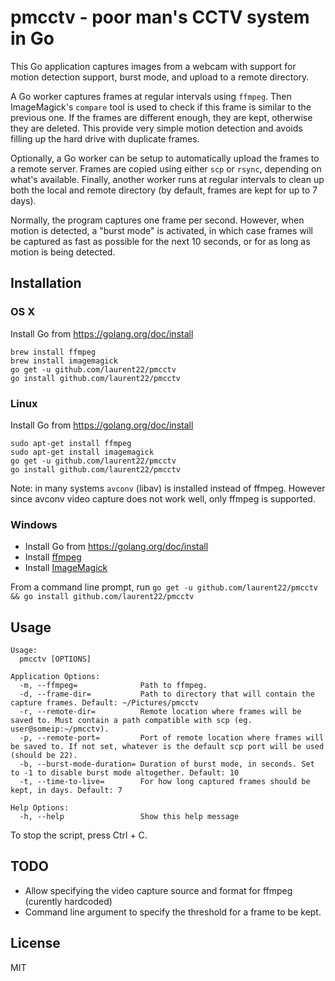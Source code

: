 # pmcctv - poor man's CCTV system in Go

This Go application captures images from a webcam with support for motion detection support, burst mode, and upload to a remote directory.

A Go worker captures frames at regular intervals using `ffmpeg`. Then ImageMagick's `compare` tool is used to check if this frame is similar to the previous one. If the frames are different enough, they are kept, otherwise they are deleted. This provide very simple motion detection and avoids filling up the hard drive with duplicate frames.

Optionally, a Go worker can be setup to automatically upload the frames to a remote server. Frames are copied using either `scp` or `rsync`, depending on what's available. Finally, another worker runs at regular intervals to clean up both the local and remote directory (by default, frames are kept for up to 7 days).

Normally, the program captures one frame per second. However, when motion is detected, a "burst mode" is activated, in which case frames will be captured as fast as possible for the next 10 seconds, or for as long as motion is being detected.

## Installation

### OS X

Install Go from https://golang.org/doc/install

    brew install ffmpeg
    brew install imagemagick
    go get -u github.com/laurent22/pmcctv
    go install github.com/laurent22/pmcctv

### Linux

Install Go from https://golang.org/doc/install

    sudo apt-get install ffmpeg
    sudo apt-get install imagemagick
    go get -u github.com/laurent22/pmcctv
    go install github.com/laurent22/pmcctv

Note: in many systems `avconv` (libav) is installed instead of ffmpeg. However since avconv video capture does not work well, only ffmpeg is supported.
 
### Windows

* Install Go from https://golang.org/doc/install
* Install [ffmpeg](http://ffmpeg.zeranoe.com/builds/)
* Install [ImageMagick](http://www.imagemagick.org/script/binary-releases.php)

From a command line prompt, run `go get -u github.com/laurent22/pmcctv && go install github.com/laurent22/pmcctv`

## Usage

    Usage:
      pmcctv [OPTIONS]

    Application Options:
      -m, --ffmpeg=              Path to ffmpeg.
      -d, --frame-dir=           Path to directory that will contain the capture frames. Default: ~/Pictures/pmcctv
      -r, --remote-dir=          Remote location where frames will be saved to. Must contain a path compatible with scp (eg. user@someip:~/pmcctv).
      -p, --remote-port=         Port of remote location where frames will be saved to. If not set, whatever is the default scp port will be used (should be 22).
      -b, --burst-mode-duration= Duration of burst mode, in seconds. Set to -1 to disable burst mode altogether. Default: 10
      -t, --time-to-live=        For how long captured frames should be kept, in days. Default: 7

    Help Options:
      -h, --help                 Show this help message
      
To stop the script, press Ctrl + C.

## TODO

* Allow specifying the video capture source and format for ffmpeg (curently hardcoded)
* Command line argument to specify the threshold for a frame to be kept.

## License

MIT
